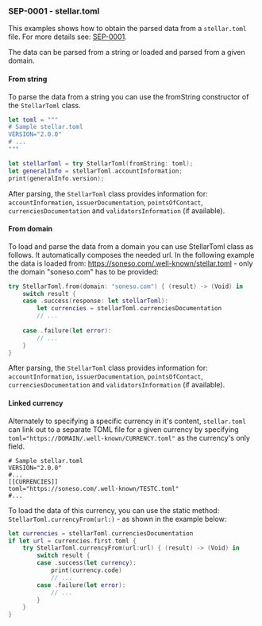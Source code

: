 
### SEP-0001 - stellar.toml

This examples shows how to obtain the parsed data from a ```stellar.toml``` file. For more details see: [SEP-0001](https://github.com/stellar/stellar-protocol/blob/master/ecosystem/sep-0001.md).

The data can be parsed from a string or loaded and parsed from a given domain. 

#### From string

To parse the data from a string you can use the fromString constructor of the ```StellarToml```  class.

```swift
let toml = """
# Sample stellar.toml
VERSION="2.0.0"
# ...
"""

let stellarToml = try StellarToml(fromString: toml);
let generalInfo = stellarToml.accountInformation;
print(generalInfo.version);

```
After parsing, the ```StellarToml``` class provides information for: ```accountInformation```, ```issuerDocumentation```, ```pointsOfContact```, ```currenciesDocumentation``` and ```validatorsInformation``` (if available). 

#### From domain

To load and parse the data from a domain you can use StellarToml class as follows. It automatically composes the needed url. In the following example the data is loaded from: https://soneso.com/.well-known/stellar.toml - only the domain "soneso.com" has to be provided:
```swift
try StellarToml.from(domain: "soneso.com") { (result) -> (Void) in
    switch result {
    case .success(response: let stellarToml):
        let currencies = stellarToml.currenciesDocumentation
        // ...
        
    case .failure(let error):
        // ...
    }
}
```
After parsing, the ```StellarToml``` class provides information for: ```accountInformation```, ```issuerDocumentation```, ```pointsOfContact```, ```currenciesDocumentation``` and ```validatorsInformation``` (if available). 

#### Linked currency
Alternately to specifying a specific currency in it's content, ```stellar.toml``` can link out to a separate TOML file for a given currency by specifying ```toml="https://DOMAIN/.well-known/CURRENCY.toml"``` as the currency's only field. 

```
# Sample stellar.toml
VERSION="2.0.0"
#...
[[CURRENCIES]]
toml="https://soneso.com/.well-known/TESTC.toml"
#...
```
To load the data of this currency, you can use the static method:  ```StellarToml.currencyFrom(url:)```  - as shown in the example below:

```swift
let currencies = stellarToml.currenciesDocumentation
if let url = currencies.first.toml {
    try StellarToml.currencyFrom(url:url) { (result) -> (Void) in
        switch result {
        case .success(let currency):
            print(currency.code)
            // ...
        case .failure(let error):
            // ...
        }
    }
}                    
```
